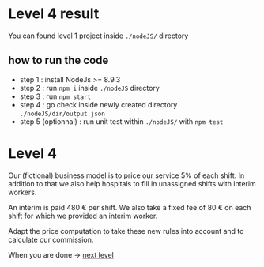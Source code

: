 # Level 4 result
You can found level 1 project inside `./nodeJS/` directory
## how to run the code

 - step 1 : install NodeJs >= 8.9.3
 - step 2 : run `npm i` inside `./nodeJS` directory
 - step 3 : run `npm start`
 - step 4 : go check inside newly created directory `./nodeJS/dir/output.json`
 - step 5 (optionnal) : run unit test within `./nodeJS/` with `npm test`

# Level 4

Our (fictional) business model is to price our service 5% of each shift.
In addition to that we also help hospitals to fill in unassigned shifts with interim workers.

An interim is paid 480 € per shift.
We also take a fixed fee of 80 € on each shift for which we provided an interim worker.

Adapt the price computation to take these new rules into account and to calculate our commission.

When you are done -> [next level](https://github.com/honestica/backend-jobs/tree/master/level5)
